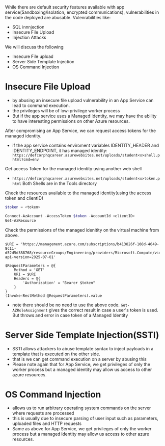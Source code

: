 While there are default security features available with app service(Sandboxing/Isolation, encrypted communications), vulnerabilities in the code deployed are abusable.
Vulenrabilities like:
- SQL innnjection
- Insecure File Upload
- Injection Attacks

We will discuss the following 
- Insecure File upload
- Server Side Template Injection
- OS Command Injection

# Insecure File Upload
- by abusing an insecure file upload vulnerability in an App Service can lead to command execution. 
- the privileges will be of low-privilege worker process 
- But if the app service uses a Managed Identity, we may have the ability to have interesting permissions on other Azure resources.

After compromising an App Service, we can request access tokens for the managed identity.
- if the app service contains enviroment variables IDENTITY_HEADER and IDENTITY_ENDPOINT, it has managed identity: ` https://defcorphqcareer.azurewebsites.net/uploads/student<x>shell.phtml?cmd=env`

Get access Token for the managed identity using another web shell
- ` https://defcorphqcareer.azurewebsites.net/uploads/student<x>token.phtml `
Both Shells are in the Tools directory 

Check the resources available to the managed identity(using the access token and clientID)
```powershell
$token = <token>

Connect-AzAccount -AccessToken $token -AccountId <clientID>
Get-AzResource
```

Check the permissions of the managed idenitity on the virtual machine from above. 
```
$URI = 'https://management.azure.com/subscriptions/b413826f-108d-4049-8c11-d52d5d388768/resourceGroups/Engineering/providers/Microsoft.Compute/virtualMachines/bkpadconnect/providers/Microsoft.Authorization\permissions?api-version=2025-07-01'

$RequestParameters = @{
	Method = 'GET'
	URI = $URI
	Headers = @{
		'Authorization' = "Bearer $token"
	}
}
(Invoke-RestMethod @RequestParameters).value
```
- note there should be no need to use the above code. `Get-AZRoleAssignment` gives the correct result in case  a user's token is used. But throws and error in case token of a Managed Identity


# Server Side Template Injection(SSTI)
- SSTI allows attackers to abuse template syntax to inject payloads in a template that is executed on the other side. 
- that is we can get command execution on a server by abusing this
- Please note again that for App Service, we get privileges of only the worker process but a managed identity may allow us access to other azure resources. 

# OS Command Injection
- allows us to run arbitrary operating system commands on the server where requests are processed 
- this is usually due to insecure parsing of user input such as parameters, uploaded files and HTTP requests
- Same as above for App Service, we get privileges of only the worker process but a managed identity may allow us access to other azure resources. 